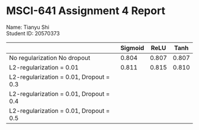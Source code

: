 # MSCI-641 Assignment 4 Report
Name: Tianyu Shi<br />
Student ID: 20570373<br />

|                                          | Sigmoid |   ReLU  |   Tanh  |
| ---------------------------------------- | ------- | ------- | ------- |
| No regularization No dropout             |  0.804  |  0.807  |  0.807  |
| L2-regularization = 0.01                 |  0.811  |  0.815  |  0.810  |
| L2-regularization = 0.01, Dropout = 0.3  |         |         |         |
| L2-regularization = 0.01, Dropout = 0.4  |         |         |         |
| L2-regularization = 0.01, Dropout = 0.5  |         |         |         |
